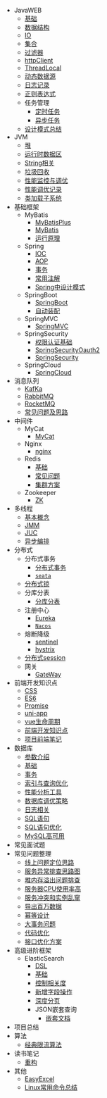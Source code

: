 * JavaWEB
  * [基础](JavaWEB/基础.md)
  * [数据结构](JavaWEB/数据结构.md)
  * [IO](JavaWEB/IO.md)
  * [集合](JavaWEB/集合.md)
  * [过滤器](JavaWEB/过滤器.md)
  * [httpClient](JavaWEB/httpClient.md)
  * [ThreadLocal](JavaWEB/ThreadLocal.md)
  * [动态数据源](JavaWEB/动态数据源.md)
  * [日志记录](JavaWEB/日志记录.md)
  * [正则表达式](JavaWEB/正则表达式.md)
  * 任务管理
    * [定时任务](JavaWEB/任务管理/定时任务.md)
    * [异步任务](JavaWEB/任务管理/异步任务.md)
  * [设计模式总结](JavaWEB/设计模式总结.md)
* JVM
    * [堆](JVM/1.堆.md)
    * [运行时数据区](JVM/2.运行时数据区.md)
    * [String相关](JVM/3.String相关.md)
    * [垃圾回收](JVM/4.垃圾回收.md)
    * [性能监控与调优](JVM/5.性能监控与调优.md)
    * [性能调优记录](JVM/6.性能调优记录.md)
    * [类加载子系统](JVM/类加载子系统.md)
* 基础框架
  * MyBatis
    * [MyBatisPlus](基础框架/mybatis/MyBatisPlus.md)
    * [MyBatis](基础框架/mybatis/MyBatis基础.md)
    * [运行原理](基础框架/mybatis/运行原理.md)
  * Spring
    * [IOC](基础框架/spring/IOC.md)
    * [AOP](基础框架/spring/AOP.md)
    * [事务](基础框架/spring/事务.md)
    * [常用注解](基础框架/spring/常用注解.md)
    * [Spring中设计模式](基础框架/spring/Spring中设计模式.md)
  * SpringBoot
    * [SpringBoot](基础框架/SpringBoot/SpringBoot.md)
    * [自动装配](基础框架/SpringBoot/自动装配原理.md)
  * SpringMVC
    * [SpringMVC](基础框架/springmvc/SpringMVC.md)
  * SpringSecurity
    * [权限认证基础](基础框架/springSecurity/权限认证.md)
    * [SpringSecurityOauth2](基础框架/springSecurity/Spring-Security-OAuth2.md)
    * [SpringSecurity](基础框架/springSecurity/SpringSecurity.md)
  * SpringCloud
    * [SpringCloud](分布式/SpringCloud其他.md)
* 消息队列
  * [KafKa](消息队列/kafka.md)
  * [RabbitMQ](消息队列/rabbitmq.md)
  * [RocketMQ](消息队列/rocketmq.md)
  * [常见问题及思路](消息队列/常见问题及思路.md)
* 中间件
  * MyCat
    * [MyCat](常用中间件/mycat/myCat.md)
  * Nginx
    * [nginx](常用中间件/nginx/nginx.md)
  * Redis
    * [基础](常用中间件/redis/redis基础.md)
    * [常见问题](常用中间件/redis/redis常见问题.md)
    * [集群方案](常用中间件/redis/redis集群方案.md)
  * Zookeeper
    * [ZK](常用中间件/zookeeper/zk.md)
* 多线程
  * [基本概念](多线程/多线程基础概念.md)
  * [JMM](多线程/JMM.md)
  * [JUC](多线程/JUC.md)
  * [异步编排](JavaWEB/任务管理/异步编排.md)
* 分布式
  * 分布式事务
    * [分布式事务](分布式/分布式事务/分布式事务.md)
    * [```seata```](分布式/分布式事务/seata.md)
  * [分布式锁](分布式/分布式锁/分布式锁.md)
  * 分库分表
    * [分库分表](分布式/分库分表/分库分表.md)
  * 注册中心
    * [Eureka](分布式/注册中心/eureka.md)
    * [```Nacos```](分布式/注册中心/nacos.md)
  * 熔断降级
    * [sentinel](分布式/熔断降级/sentinel.md)
    * [hystrix](分布式/熔断降级/Hystrix.md)
  * [分布式session](分布式/分布式session.md)
  * 网关
    * [GateWay](分布式/网关/服务网关.md)
* 前端开发知识点
  * [CSS](前端开发/CSS.md)
  * [ES6](前端开发/ES6.md)
  * [Promise](前端开发/Promise.md)
  * [uni-app](前端开发/uni-app.md)
  * [vue生命周期](前端开发/Vue.md)
  * [前端开发知识点](前端开发/前端开发知识点.md)
  * [项目前端笔记](前端开发/项目前端笔记.md)
* 数据库
  * [参数介绍](数据库/0.参数设置.md)
  * [基础](数据库/1.基础.md)
  * [事务](数据库/2.事务和锁.md)
  * [索引与查询优化](数据库/3.索引与查询优化.md)
  * [性能分析工具](数据库/4.性能分析工具.md)
  * [数据库调优策略](数据库/5.数据库调优策略.md)
  * [日志相关](数据库/6.日志相关.md)
  * [SQL语句](数据库/7.SQL语句.md)
  * [SQL语句优化](数据库/8.SQL语句优化.md)
  * [MySQL高可用](数据库/9.MySQL高可用.md)
* 常见面试题
* 常见问题整理
  * [线上问题定位思路](问题整理/怎么定位线上问题.md)
  * [服务异常排查思路图](问题整理/服务异常排查定位思路/排查服务异常思路整理.md)
  * [堆内存溢出问题排查](问题整理/堆内存溢出问题排查.md)
  * [服务器CPU使用率高](问题整理/磁盘或CPU使用率高.md)
  * [服务冲突和实例乱窜](问题整理/如何解决服务冲突和实例乱窜.md)
  * [导出百万数据](问题整理/导出百万数据.md)
  * [幂等设计](问题整理/幂等设计.md)
  * [大事务问题](问题整理/大事务问题.md)
  * [代码优化](JavaWEB/代码优化.md)
  * [接口优化方案](问题整理/接口优化方案总结.md)
* 高级进阶框架
  * ElasticSearch
    * [DSL](高级进阶框架/elasticsearch/DSL.md)
    * [基础](高级进阶框架/elasticsearch/ES基础.md)
    * [控制相关度](高级进阶框架/elasticsearch/控制相关度.md)
    * [新增字段操作](高级进阶框架/elasticsearch/新增字段操作.md)
    * [深度分页](高级进阶框架/elasticsearch/深度分页.md)
    * JSON嵌套查询
      * [嵌套文档](高级进阶框架/elasticsearch/实现嵌套json查询/嵌套文档.md)
* 项目总结
* 算法
  * [经典限流算法](算法/限流算法总结.md)
* 读书笔记
  * [重构](读书笔记/重构.md)
* 其他
  * [EasyExcel](工具/easyexcel.md)
  * [Linux常用命令总结](Linux/linux常用命令.md)
